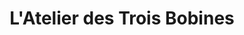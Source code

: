 ---
title: "L'Atelier des Trois Bobines"
url: /perpignan/latelier-des-trois-bobines/
shop: Nähzubehör
---